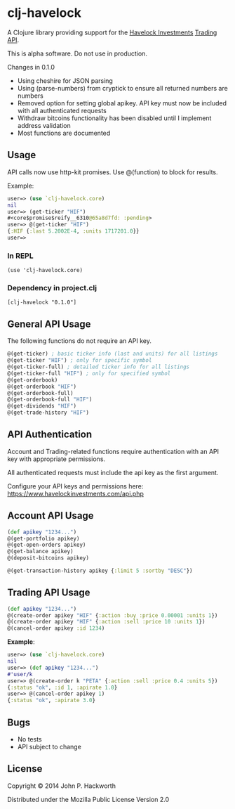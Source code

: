 # clj-havelock

A Clojure library providing support for the [Havelock Investments](https://www.havelockinvestments.com/index.php) [Trading API](https://www.havelockinvestments.com/apidoc.php).

This is alpha software. Do not use in production.

Changes in 0.1.0

- Using cheshire for JSON parsing
- Using (parse-numbers) from cryptick to ensure all returned numbers are numbers
- Removed option for setting global apikey. API key must now be included with all authenticated requests
- Withdraw bitcoins functionality has been disabled until I implement address validation
- Most functions are documented

## Usage

API calls now use http-kit promises. Use @(function) to block for results.

Example:

```clojure
user=> (use `clj-havelock.core)
nil
user=> (get-ticker "HIF")
#<core$promise$reify__6310@65a8d7fd: :pending>
user=> @(get-ticker "HIF")
{:HIF {:last 5.2002E-4, :units 1717201.0}}
user=> 
```

### In REPL

    (use 'clj-havelock.core)

### Dependency in project.clj 

    [clj-havelock "0.1.0"]

## General API Usage

The following functions do not require an API key.

```clojure
@(get-ticker) ; basic ticker info (last and units) for all listings 
@(get-ticker "HIF") ; only for specific symbol
@(get-ticker-full) ; detailed ticker info for all listings
@(get-ticker-full "HIF") ; only for specified symbol
@(get-orderbook)
@(get-orderbook "HIF")
@(get-orderbook-full)
@(get-orderbook-full "HIF")
@(get-dividends "HIF")
@(get-trade-history "HIF")
```

## API Authentication

Account and Trading-related functions require authentication with an API key with appropriate permissions.

All authenticated requests must include the api key as the first argument.

Configure your API keys and permissions here: https://www.havelockinvestments.com/api.php

## Account API Usage

```clojure
(def apikey "1234...")
@(get-portfolio apikey)
@(get-open-orders apikey)
@(get-balance apikey)
@(deposit-bitcoins apikey)

@(get-transaction-history apikey {:limit 5 :sortby "DESC"})
```

## Trading API Usage

```clojure
(def apikey "1234...")
@(create-order apikey "HIF" {:action :buy :price 0.00001 :units 1})
@(create-order apikey "HIF" {:action :sell :price 10 :units 1})
@(cancel-order apikey :id 1234)
```

**Example**:

```clojure
user=> (use `clj-havelock.core)
nil
user=> (def apikey "1234...")
#'user/k
user=> @(create-order k "PETA" {:action :sell :price 0.4 :units 5})
{:status "ok", :id 1, :apirate 1.0}
user=> @(cancel-order apikey 1)
{:status "ok", :apirate 3.0}

```

## Bugs

- No tests
- API subject to change

## License

Copyright © 2014 John P. Hackworth

Distributed under the Mozilla Public License Version 2.0
